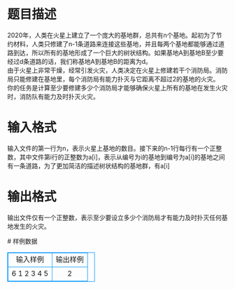 # 

 
 # 题目描述 
<p>
2020年，人类在火星上建立了一个庞大的基地群，总共有n个基地。起初为了节约材料，人类只修建了n-1条道路来连接这些基地，并且每两个基地都能够通过道路到达，所以所有的基地形成了一个巨大的树状结构。如果基地A到基地B至少要经过d条道路的话，我们称基地A到基地B的距离为d。<br>由于火星上非常干燥，经常引发火灾，人类决定在火星上修建若干个消防局。消防局只能修建在基地里，每个消防局有能力扑灭与它距离不超过2的基地的火灾。<br>你的任务是计算至少要修建多少个消防局才能够确保火星上所有的基地在发生火灾时，消防队有能力及时扑灭火灾。</p> 

 
 # 输入格式 
<p>
输入文件的第一行为n，表示火星上基地的数目。接下来的n-1行每行有一个正整数，其中文件第i行的正整数为a[i]，表示从编号为i的基地到编号为a[i]的基地之间有一条道路，为了更加简洁的描述树状结构的基地群，有a[i]<i。</p> 

 
 # 输出格式 
<p>
输出文件仅有一个正整数，表示至少要设立多少个消防局才有能力及时扑灭任何基地发生的火灾。</p> 
# 样例数据
<style>
        table,table tr th, table tr td { border:1px solid #0094ff; }
        table { width: 200px; min-height: 25px; line-height: 25px; text-align: center; border-collapse: collapse;}   
    </style>
<table>
	<tr>
		<td>输入样例</td>
		<td>输出样例</td>
	</tr>
<tr><td>6
1
2
3
4
5</td><td>2</td></tr></table>
